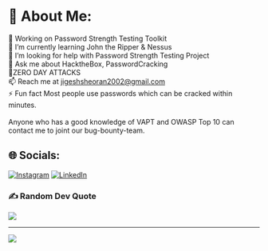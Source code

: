 # 💫 About Me:
🔭 Working on Password Strength Testing Toolkit<br>🌱 I’m currently learning John the Ripper & Nessus <br>🤝 I’m looking for help with Password Strength Testing Project<br>💬 Ask me about HacktheBox, PasswordCracking<br>💬ZERO DAY ATTACKS<br>📫 Reach me at jigeshsheoran2002@gmail.com<br>⚡ Fun fact Most people use passwords which can be cracked within minutes.<br><br>Anyone who has a good knowledge of VAPT and OWASP Top 10 can contact me to joint our bug-bounty-team.<br>


## 🌐 Socials:
[![Instagram](https://img.shields.io/badge/Instagram-%23E4405F.svg?logo=Instagram&logoColor=white)](https://instagram.com/me_jigesh) [![LinkedIn](https://img.shields.io/badge/LinkedIn-%230077B5.svg?logo=linkedin&logoColor=white)](https://linkedin.com/in/Jigesh-sheoran) 


### ✍️ Random Dev Quote
![](https://quotes-github-readme.vercel.app/api?type=horizontal&theme=dark)

---
[![](https://visitcount.itsvg.in/api?id=sheoraninfosec&icon=0&color=4)](https://visitcount.itsvg.in)


